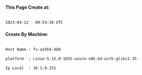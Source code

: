 
   
#### This Page Create at:

```bash

2023-04-12 - 09:54:36 UTC

```

#### Create By Machine:

```bash

Host Name : fv-az564-488

platform  : Linux-5.15.0-1035-azure-x86_64-with-glibc2.35

Ip Local  : 10.1.0.251

```

